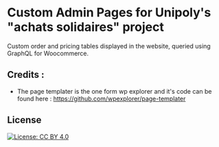 # Custom Admin Pages for Unipoly's "achats solidaires" project

Custom order and pricing tables displayed in the website, queried using GraphQL for Woocommerce.

## Credits : 

* The page templater is the one form wp explorer and it's code can be found here : https://github.com/wpexplorer/page-templater

## License

[![License: CC BY 4.0](https://img.shields.io/badge/License-CC%20BY%204.0-lightgrey.svg)](https://creativecommons.org/licenses/by/4.0/)

